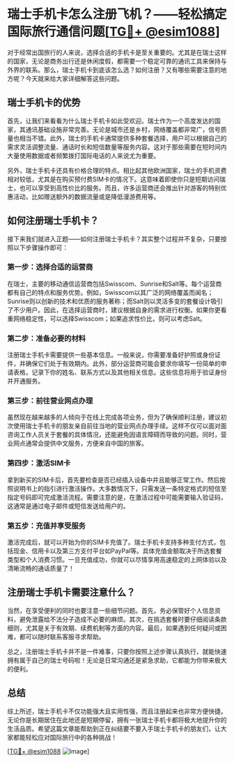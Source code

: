 # 瑞士手机卡怎么注册飞机？——轻松搞定国际旅行通信问题[[TG💪+ @esim1088](https://t.me/s/esim1088)]

对于经常出国旅行的人来说，选择合适的手机卡是至关重要的。尤其是在瑞士这样的国家，无论是商务出行还是休闲度假，都需要一个稳定可靠的通讯工具来保持与外界的联系。那么，瑞士手机卡到底该怎么选？如何注册？又有哪些需要注意的地方呢？今天就来给大家详细解答这些问题。

## 瑞士手机卡的优势

首先，让我们来看看为什么瑞士手机卡如此受欢迎。瑞士作为一个高度发达的国家，其通讯基础设施非常完善。无论是城市还是乡村，网络覆盖都非常广，信号质量也相当不错。此外，瑞士的手机卡通常提供多种套餐选择，用户可以根据自己的需求灵活调整流量、通话时长和短信数量等服务内容。这对于那些需要在短时间内大量使用数据或者频繁拨打国际电话的人来说尤为重要。

另外，瑞士手机卡还具有价格合理的特点。相比起其他欧洲国家，瑞士的手机资费相对较低，尤其是在购买预付费SIM卡的情况下。这意味着即使你只是短期访问瑞士，也可以享受到高性价比的服务。而且，许多运营商还会推出针对游客的特别优惠活动，比如赠送额外的数据流量或是降低漫游费用等。

## 如何注册瑞士手机卡？

接下来我们就进入正题——如何注册瑞士手机卡？其实整个过程并不复杂，只要按照以下步骤操作即可：

### 第一步：选择合适的运营商

在瑞士，主要的移动通信运营商包括Swisscom、Sunrise和Salt等。每个运营商都有自己的特点和服务优势。例如，Swisscom以其广泛的网络覆盖而闻名；Sunrise则以创新的技术和优质的服务著称；而Salt则以灵活多变的套餐设计吸引了不少用户。因此，在选择运营商时，建议根据自身的需求进行权衡。如果你更看重网络稳定性，可以选择Swisscom；如果追求性价比，则可以考虑Salt。

### 第二步：准备必要的材料

注册瑞士手机卡需要提供一些基本信息。一般来说，你需要准备好护照或身份证件，并确保它们处于有效期内。此外，部分运营商可能会要求你填写一份简单的申请表格，记录下你的姓名、联系方式以及其他相关信息。这些信息将用于验证身份并开通服务。

### 第三步：前往营业网点办理

虽然现在越来越多的人倾向于在线上完成各项业务，但为了确保顺利注册，建议初次使用瑞士手机卡的朋友亲自前往当地的营业网点办理手续。这样不仅可以面对面咨询工作人员关于套餐的具体情况，还能避免因语言障碍而导致的问题。同时，营业网点通常会提供中文服务，方便来自中国的旅客。

### 第四步：激活SIM卡

拿到新买的SIM卡后，首先要检查是否已经插入设备中并且能够正常工作。然后按照说明书上的指引进行激活操作。大多数情况下，只需发送一条特定格式的短信至指定号码即可完成激活流程。需要注意的是，在激活过程中可能需要输入验证码，这通常是通过电子邮件或短信发送给用户的。

### 第五步：充值并享受服务

激活完成后，就可以开始为你的SIM卡充值了。瑞士手机卡支持多种支付方式，包括现金、信用卡以及第三方支付平台如PayPal等。具体充值金额取决于所选套餐类型和个人消费习惯。一旦充值成功，你就可以尽情享用高速稳定的上网体验以及清晰流畅的通话质量了！

## 注册瑞士手机卡需要注意什么？

当然，在享受便利的同时也要注意一些细节问题。首先，务必保管好个人信息资料，避免泄露给不法分子造成不必要的麻烦。其次，在挑选套餐时要仔细阅读条款细则，尤其是关于有效期、续费机制等方面的内容。最后，如果遇到任何疑问或困难，都可以随时联系客服寻求帮助。

总之，注册瑞士手机卡并不是一件难事，只要你按照上述步骤认真执行，就能快速拥有属于自己的瑞士号码啦！无论是日常沟通还是紧急求助，它都能为你带来极大的便利。

## 总结

综上所述，瑞士手机卡不仅功能强大且实用性强，而且注册起来也非常方便快捷。无论你是长期居住在此地还是短期停留，拥有一张瑞士手机卡都将极大地提升你的生活品质。希望这篇文章能帮助到正在纠结要不要入手瑞士手机卡的朋友们，让大家都能轻松应对国际旅行中的各种挑战！

[[TG💪+ @esim1088](https://t.me/s/esim1088) ![Image](https://i.postimg.cc/4NQfJmqS/Snipaste-2025-05-13-00-14-12.png)]